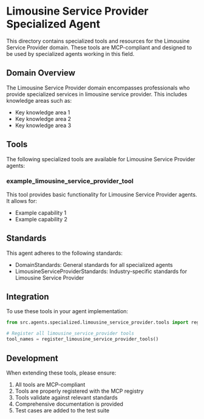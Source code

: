 # Limousine Service Provider Specialized Agent

This directory contains specialized tools and resources for the Limousine Service Provider domain. These tools are MCP-compliant and designed to be used by specialized agents working in this field.

## Domain Overview

The Limousine Service Provider domain encompasses professionals who provide specialized services in limousine service provider. This includes knowledge areas such as:

- Key knowledge area 1
- Key knowledge area 2
- Key knowledge area 3

## Tools

The following specialized tools are available for Limousine Service Provider agents:

### example_limousine_service_provider_tool

This tool provides basic functionality for Limousine Service Provider agents. It allows for:

- Example capability 1
- Example capability 2

## Standards

This agent adheres to the following standards:

- DomainStandards: General standards for all specialized agents
- LimousineServiceProviderStandards: Industry-specific standards for Limousine Service Provider

## Integration

To use these tools in your agent implementation:

```python
from src.agents.specialized.limousine_service_provider.tools import register_limousine_service_provider_tools

# Register all limousine_service_provider tools
tool_names = register_limousine_service_provider_tools()
```

## Development

When extending these tools, please ensure:

1. All tools are MCP-compliant
2. Tools are properly registered with the MCP registry
3. Tools validate against relevant standards
4. Comprehensive documentation is provided
5. Test cases are added to the test suite
